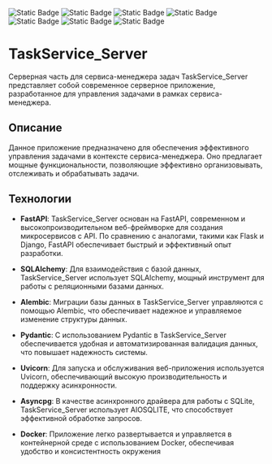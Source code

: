 ![Static Badge](https://img.shields.io/badge/FastAPI%20-%20v0.45.0%20-%20green?style=for-the-badge&logo=fastapi&color=darkgreen)
![Static Badge](https://img.shields.io/badge/SQLAlchemy%20-%20v2.0.23%20-%20green?style=for-the-badge&logo=sqlalchemy&color=darkgreen)
![Static Badge](https://img.shields.io/badge/Alembic%20-%20v1.12.1%20-%20green?style=for-the-badge&logo=Alembic&color=darkgreen)
![Static Badge](https://img.shields.io/badge/Pydantic%20-%20v1.2.0%20-%20green?style=for-the-badge&logo=Pydantic&color=darkgreen)
![Static Badge](https://img.shields.io/badge/Uvicorn%20-%20v0.22.0%20-%20green?style=for-the-badge&logo=Uvicorn&color=darkgreen)
![Static Badge](https://img.shields.io/badge/Asyncpg%20-%20v0.29.0%20-%20green?style=for-the-badge&logo=Asyncpg&color=darkgreen)
![Static Badge](https://img.shields.io/badge/DOCKER%20-%20%20-%20green?style=for-the-badge&logo=Docker&color=darkgreen)

# TaskService_Server
Серверная часть для сервиса-менеджера задач
TaskService_Server представляет собой современное серверное приложение, разработанное для управления задачами в рамках сервиса-менеджера.

## Описание
Данное приложение предназначено для обеспечения эффективного управления задачами в контексте сервиса-менеджера. Оно предлагает мощные функциональности, позволяющие эффективно организовывать, отслеживать и обрабатывать задачи.

## Технологии
- **FastAPI**: TaskService_Server основан на FastAPI, современном и высокопроизводительном веб-фреймворке для создания микросервисов с API. По сравнению с аналогами, такими как Flask и Django, FastAPI обеспечивает быстрый и эффективный опыт разработки.

- **SQLAlchemy**: Для взаимодействия с базой данных, TaskService_Server использует SQLAlchemy, мощный инструмент для работы с реляционными базами данных.

- **Alembic**: Миграции базы данных в TaskService_Server управляются с помощью Alembic, что обеспечивает надежное и управляемое изменение структуры данных.

- **Pydantic**: С использованием Pydantic в TaskService_Server обеспечивается удобная и автоматизированная валидация данных, что повышает надежность системы.

- **Uvicorn**: Для запуска и обслуживания веб-приложения используется Uvicorn, обеспечивающий высокую производительность и поддержку асинхронности.

- **Asyncpg**: В качестве асинхронного драйвера для работы с SQLite, TaskService_Server использует AIOSQLITE, что способствует эффективной обработке запросов.

- **Docker**: Приложение легко развертывается и управляется в контейнерной среде с использованием Docker, обеспечивая удобство и консистентность окружения